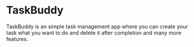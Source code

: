 # TaskBuddy
TaskBuddy is an simple task management app where you can create your task what you want to do and delete it after completion and many more features.
